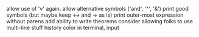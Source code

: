 allow use of 'v' again.
allow alternative symbols ('and', '^', '&')
print good symbols (but maybe keep <-> and -> as is)
print outer-most expression without parens
add ability to write theorems
consider allowing folks to use multi-line stuff
history
color in terminal, input